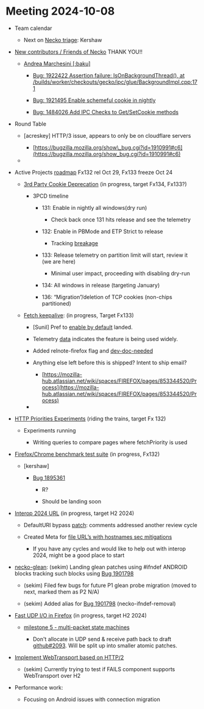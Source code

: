 # Meeting 2024-10-08

-   Team calendar
    

    -   Next on [Necko triage](https://github.com/mozilla-necko/triage-list): Kershaw
    

  

-   [New contributors / Friends of Necko](https://bugzilla.mozilla.org/buglist.cgi?classification=Client%20Software&classification=Developer%20Infrastructure&classification=Components&classification=Server%20Software&classification=Other&v4=smayya%40mozilla.com&o9=equals&n1=1&o10=equals&f1=assigned_to&v3=edgul%40mozilla.com&v7=nobody%40mozilla.org&v9=sekim%40mozilla.com&o4=equals&bug_status=RESOLVED&bug_status=VERIFIED&bug_status=CLOSED&n5=1&n6=1&f2=assigned_to&priority=P1&priority=P2&priority=P3&priority=P4&priority=P5&priority=--&f8=assigned_to&v10=mail%40max-inden.de&f6=assigned_to&resolution=---&resolution=FIXED&resolution=INVALID&resolution=WONTFIX&resolution=INACTIVE&resolution=DUPLICATE&resolution=WORKSFORME&resolution=INCOMPLETE&resolution=SUPPORT&resolution=EXPIRED&resolution=MOVED&f5=assigned_to&bug_type=defect&bug_type=enhancement&bug_type=task&chfieldfrom=2024-09-03&n8=1&n2=1&o7=equals&o3=equals&v2=kershaw%40mozilla.com&product=Core&v8=wptsync%40mozilla.bugs&f10=assigned_to&f9=assigned_to&n10=1&query_format=advanced&v6=rjesup%40jesup.org&v5=acreskey%40mozilla.com&o1=equals&n9=1&o8=equals&list_id=17211902&n7=1&n3=1&o2=equals&f4=assigned_to&component=DOM%3A%20Networking&component=Networking&component=Networking%3A%20Cache&component=Networking%3A%20Cookies&component=Networking%3A%20DNS&component=Networking%3A%20File&component=Networking%3A%20HTTP&component=Networking%3A%20JAR&component=Networking%3A%20Proxy&component=Networking%3A%20WebSockets&f3=assigned_to&f7=assigned_to&chfield=cf_last_resolved&v1=valentin.gosu%40gmail.com&o5=equals&o6=equals&n4=1) THANK YOU!!
    

    -   [Andrea Marchesini \[:baku\]](https://bugzilla.mozilla.org/user_profile?user_id=446257) 
    

        -   [Bug: 1922422 Assertion failure: IsOnBackgroundThread(), at /builds/worker/checkouts/gecko/ipc/glue/BackgroundImpl.cpp:171](https://bugzilla.mozilla.org/show_bug.cgi?id=1922422)
    
        -   [Bug: 1921495 Enable schemeful cookie in nightly](https://bugzilla.mozilla.org/show_bug.cgi?id=1921495)
    
        -   [Bug: 1484026 Add IPC Checks to Get/SetCookie methods](https://bugzilla.mozilla.org/show_bug.cgi?id=1484026)   
    

  

-   Round Table
    

    -   \[acreskey\] HTTP/3 issue, appears to only be on cloudflare servers
    

        -   [https://bugzilla.mozilla.org/show\_bug.cgi?id=1910991#c6](https://bugzilla.mozilla.org/show_bug.cgi?id=1910991#c6)
    

    -     
    

  

-   Active Projects [roadmap](https://mozilla-hub.atlassian.net/jira/plans/71/scenarios/71?vid=300#plan/backlog) Fx132 rel Oct 29, Fx133 freeze Oct 24 
    

    -   [3rd Party Cookie Deprecation](https://mozilla-hub.atlassian.net/browse/FFXP-2237) (in progress, target Fx134, Fx133?)
    

        -   3PCD timeline
    

            -   131: Enable in nightly all windows(dry run)
    

                -   Check back once 131 hits release and see the telemetry
    

            -   132: Enable in PBMode and ETP Strict to release 
    

                -   Tracking [breakage](https://bugzilla.mozilla.org/show_bug.cgi?id=1917788) 
    

            -   133: Release telemetry on partition limit will start, review it (we are here)
    

                -   Minimal user impact, proceeding with disabling dry-run
    

            -   134: All windows in release (targeting January)
    
            -   136: “Migration”/deletion of TCP cookies (non-chips partitioned)
    

    -   [Fetch keepalive](https://mozilla-hub.atlassian.net/browse/FFXP-2596): (in progress, Target Fx133) 
    

        -   \[Sunil\] Pref to [enable by default](https://bugzilla.mozilla.org/show_bug.cgi?id=1923044) landed. 
    
        -   Telemetry [data](https://mozilla.cloud.looker.com/explore/firefox_desktop/metrics?fields=metrics.submission_date%2Cmetrics__metrics__labeled_counter__networking_fetch_keepalive_request_count.label%2Cmetrics__metrics__labeled_counter__networking_fetch_keepalive_request_count.count&pivots=metrics__metrics__labeled_counter__networking_fetch_keepalive_request_count.label&toggle=vis) indicates the feature is being used widely.
    
        -   Added relnote-firefox flag and [dev-doc-needed](https://bugzilla.mozilla.org/buglist.cgi?keywords=dev-doc-needed&resolution=---)
    
        -   Anything else left before this is shipped? Intent to ship email?
    

            -   [https://mozilla-hub.atlassian.net/wiki/spaces/FIREFOX/pages/853344520/Process](https://mozilla-hub.atlassian.net/wiki/spaces/FIREFOX/pages/853344520/Process)
    

        -     
    

  

-   [HTTP Priorities Experiments](https://mozilla-hub.atlassian.net/browse/FFXP-2070) (riding the trains, target Fx 132)
    

    -   Experiments running
    

        -   Writing queries to compare pages where fetchPriority is used
    

-   [Firefox/Chrome benchmark test suite](https://mozilla-hub.atlassian.net/browse/FFXP-2784) (in progress, Fx132)
    

    -   \[kershaw\]
    

        -   [Bug 1895361](https://bugzilla.mozilla.org/show_bug.cgi?id=1895361) 
    

            -   R?
    
            -   Should be landing soon
    

-   [Interop 2024 URL](https://mozilla-hub.atlassian.net/browse/FFXP-2202) (in progress, target H2 2024)
    

    -   DefaultURI bypass [patch](https://phabricator.services.mozilla.com/D207810): comments addressed another review cycle
    
    -   Created Meta for [file URL’s with hostnames sec mitigations](https://bugzilla.mozilla.org/show_bug.cgi?id=1922025)
    

        -   If you have any cycles and would like to help out with interop 2024, might be a good place to start
    

-   [necko-glean](https://bugzilla.mozilla.org/show_bug.cgi?id=1854569): (sekim) Landing glean patches using #ifndef ANDROID blocks tracking such blocks using [Bug 1901798](https://bugzilla.mozilla.org/show_bug.cgi?id=1901798)  
    

    -   (sekim) Filed few bugs for future P1 glean probe migration (moved to next, marked them as P2 N/A)
    
    -   (sekim) Added alias for [Bug 1901798](https://bugzilla.mozilla.org/show_bug.cgi?id=1901798) (necko-ifndef-removal)
    

-   [Fast UDP I/O in Firefox](https://mozilla-hub.atlassian.net/browse/FFXP-2862) (in progress, target H2 2024)
    

    -   [milestone 5 - multi-packet state machines](https://bugzilla.mozilla.org/show_bug.cgi?id=1902070)
    

        -   Don't allocate in UDP send & receive path back to draft [github#2093](https://github.com/mozilla/neqo/pull/2093). Will be split up into smaller atomic patches.
    

-   [Implement WebTransport based on HTTP/2](https://mozilla-hub.atlassian.net/browse/FFXP-2594)
    

    -   (sekim) Currently trying to test if FAILS component supports WebTransport over H2
    

-   Performance work: 
    

    -   Focusing on Android issues with connection migration